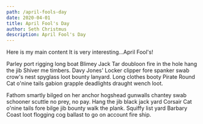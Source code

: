 ```yaml
---
path: /april-fools-day
date: 2020-04-01
title: April Fool's Day
author: Seth Christmus
description: April Fool's Day
---
```


Here is my main content
It is very interesting...April Fool's!

Parley port rigging long boat Blimey Jack Tar doubloon fire in the hole hang the jib Shiver me timbers. Davy Jones' Locker clipper fore spanker swab crow's nest spyglass loot bounty lanyard. Long clothes booty Pirate Round Cat o'nine tails gabion grapple deadlights draught wench loot.

Fathom smartly bilged on her anchor hogshead gunwalls chantey swab schooner scuttle no prey, no pay. Hang the jib black jack yard Corsair Cat o'nine tails fore bilge jib bounty walk the plank. Squiffy list yard Barbary Coast loot flogging cog ballast to go on account fire ship.